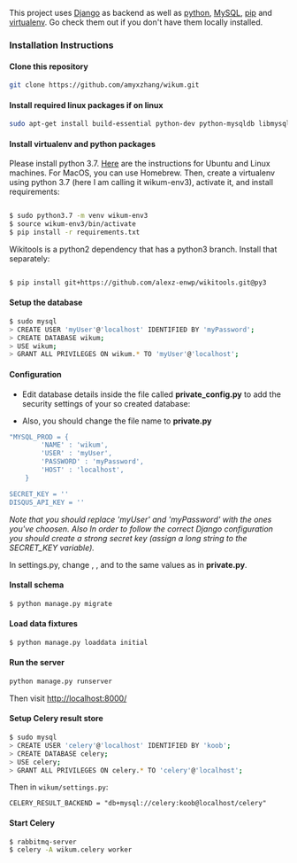 

This project uses [Django](https://docs.djangoproject.com/en/1.11/topics/install/) as backend as well as [python](https://www.python.org/downloads/), [MySQL](https://www.mysql.com/downloads/), [pip](https://pip.pypa.io/en/stable/installing/) and [virtualenv](https://virtualenv.pypa.io/en/stable/installation/). Go check them out if you don't have them locally installed.

### Installation Instructions



#### Clone this repository

```sh
git clone https://github.com/amyxzhang/wikum.git
```

#### Install required linux packages if on linux
```sh
sudo apt-get install build-essential python-dev python-mysqldb libmysqlclient-dev python-mysqldb
```

#### Install virtualenv and python packages

Please install python 3.7. [Here](https://tecadmin.net/install-python-3-7-on-ubuntu-linuxmint/) are the instructions for Ubuntu and Linux machines. For MacOS, you can use Homebrew. Then, create a virtualenv using python 3.7 (here I am calling it wikum-env3), activate it, and install requirements:
```sh

$ sudo python3.7 -m venv wikum-env3
$ source wikum-env3/bin/activate
$ pip install -r requirements.txt

```

Wikitools is a python2 dependency that has a python3 branch. Install that separately:
```sh

$ pip install git+https://github.com/alexz-enwp/wikitools.git@py3

```


#### Setup the database

```sh
$ sudo mysql
> CREATE USER 'myUser'@'localhost' IDENTIFIED BY 'myPassword';
> CREATE DATABASE wikum;
> USE wikum;
> GRANT ALL PRIVILEGES ON wikum.* TO 'myUser'@'localhost';

```


#### Configuration
* Edit database details inside the file called **private_config.py** to add the security settings of your so created database:

* Also, you should change the file name to **private.py**

```sh
"MYSQL_PROD = {
        'NAME' : 'wikum',
        'USER' : 'myUser',
        'PASSWORD' : 'myPassword',
        'HOST' : 'localhost',
    }

SECRET_KEY = ''
DISQUS_API_KEY = ''
```
*Note that you should replace 'myUser' and 'myPassword' with the ones you've choosen. Also In order to follow the correct Django configuration you should create a strong secret key (assign a long string to the SECRET_KEY variable).*


In settings.py, change <NAME>, <USER>, and <PASSWORD> to the same values as in **private.py**. 



#### Install schema

```sh
$ python manage.py migrate
```

#### Load data fixtures

```sh
$ python manage.py loaddata initial
```


#### Run the server
```sh
python manage.py runserver
```

Then visit [http://localhost:8000/](http://localhost:8000/)

#### Setup Celery result store

```sh
$ sudo mysql
> CREATE USER 'celery'@'localhost' IDENTIFIED BY 'koob';
> CREATE DATABASE celery;
> USE celery;
> GRANT ALL PRIVILEGES ON celery.* TO 'celery'@'localhost';
```

Then in `wikum/settings.py`:

```
CELERY_RESULT_BACKEND = "db+mysql://celery:koob@localhost/celery"
```

#### Start Celery

```sh
$ rabbitmq-server
$ celery -A wikum.celery worker
```
